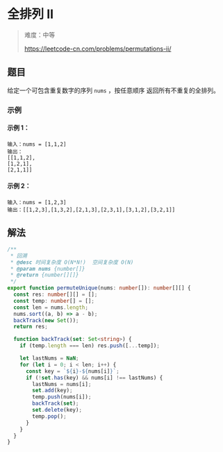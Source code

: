 # 全排列 II

> 难度：中等
>
> https://leetcode-cn.com/problems/permutations-ii/

## 题目

给定一个可包含重复数字的序列 `nums` ，按任意顺序 返回所有不重复的全排列。

### 示例

#### 示例 1：

```
输入：nums = [1,1,2]
输出：
[[1,1,2],
[1,2,1],
[2,1,1]]
```

#### 示例 2：

```
输入：nums = [1,2,3]
输出：[[1,2,3],[1,3,2],[2,1,3],[2,3,1],[3,1,2],[3,2,1]]
```

## 解法

```typescript
/**
 * 回溯
 * @desc 时间复杂度 O(N*N!)  空间复杂度 O(N)
 * @param nums {number[]}
 * @return {number[][]}
 */
export function permuteUnique(nums: number[]): number[][] {
  const res: number[][] = [];
  const temp: number[] = [];
  const len = nums.length;
  nums.sort((a, b) => a - b);
  backTrack(new Set());
  return res;

  function backTrack(set: Set<string>) {
    if (temp.length === len) res.push([...temp]);

    let lastNums = NaN;
    for (let i = 0; i < len; i++) {
      const key = `${i}-${nums[i]}`;
      if (!set.has(key) && nums[i] !== lastNums) {
        lastNums = nums[i];
        set.add(key);
        temp.push(nums[i]);
        backTrack(set);
        set.delete(key);
        temp.pop();
      }
    }
  }
}
```
